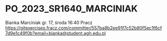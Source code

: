 # PO_2023_SR1640_MARCINIAK
Bianka Marciniak
gr. 17, środa 16:40
Pracz
https://gitexercises.fracz.com/committer/557ba8b2ee91f7c52b80f5ec1f6cf7d9e1c49f0b?email=bianka@student.agh.edu.pl

